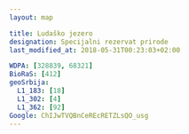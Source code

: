 ```yaml
---
layout: map

title: Ludaško jezero
designation: Specijalni rezervat prirode
last_modified_at: 2018-05-31T00:23:03+02:00

WDPA: [328839, 68321]
BioRaS: [412]
geoSrbija:
  L1_183: [18]
  L1_302: [4]
  L1_362: [92]
Google: ChIJwTVQBnCeREcRETZLsQO_usg
---
```

